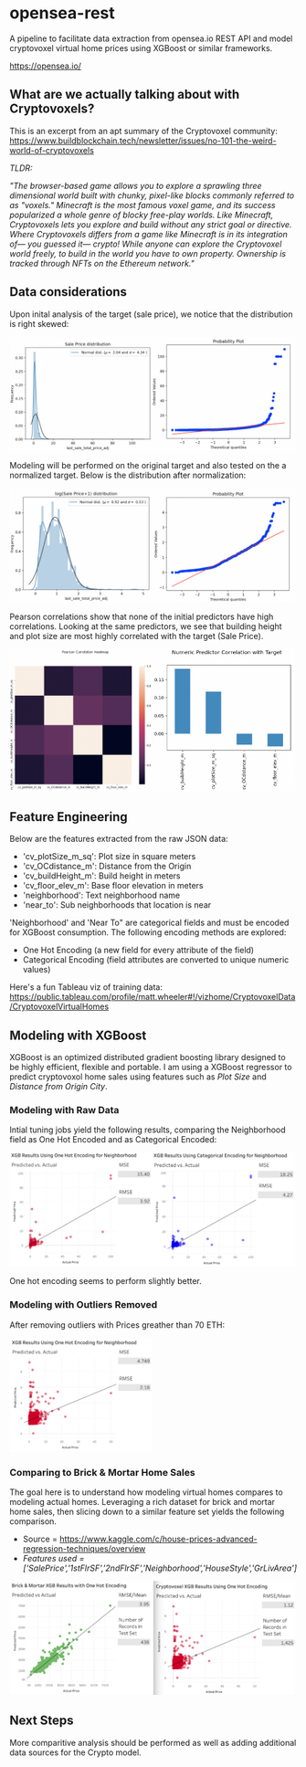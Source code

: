 # opensea-rest
A pipeline to facilitate data extraction from opensea.io REST API and model cryptovoxel virtual home prices using XGBoost or similar frameworks. 

https://opensea.io/

## What are we actually talking about with Cryptovoxels?

This is an excerpt from an apt summary of the Cryptovoxel community: https://www.buildblockchain.tech/newsletter/issues/no-101-the-weird-world-of-cryptovoxels

*TLDR:*

*"The browser-based game allows you to explore a sprawling three dimensional world built with chunky, pixel-like blocks commonly referred to as "voxels." Minecraft is the most famous voxel game, and its success popularized a whole genre of blocky free-play worlds. Like Minecraft, Cryptovoxels lets you explore and build without any strict goal or directive. Where Cryptovoxels differs from a game like Minecraft is in its integration of— you guessed it— crypto! While anyone can explore the Cryptovoxel world freely, to build in the world you have to own property. Ownership is tracked through NFTs on the Ethereum network."*

## Data considerations

Upon inital analysis of the target (sale price), we notice that the distribution is right skewed:

<img src="https://github.com/datavizhokie/opensea-rest/blob/main/img/Initial sale price distribution.png" width="250" height="200"><img src="https://github.com/datavizhokie/opensea-rest/blob/main/img/Initial sale price QQ plot.png" width="250" height="200">

Modeling will be performed on the original target and also tested on the a normalized target. Below is the distribution after normalization:

<img src="https://github.com/datavizhokie/opensea-rest/blob/main/img/log1p sale price distribution.png" width="250" height="200"><img src="https://github.com/datavizhokie/opensea-rest/blob/main/img/log1p sale price QQ plot.png" width="250" height="200">

Pearson correlations show that none of the initial predictors have high correlations. Looking at the same predictors, we see that building height and plot size are most highly correlated with the target (Sale Price).

<img src="https://github.com/datavizhokie/opensea-rest/blob/main/img/initial_pearson_corr.png" width="250" height="250"><img src="https://github.com/datavizhokie/opensea-rest/blob/main/img/num_pred_corr_w_target.png" width="250" height="250">


## Feature Engineering

Below are the features extracted from the raw JSON data:

* 'cv_plotSize_m_sq':  Plot size in square meters <br/>
* 'cv_OCdistance_m':   Distance from the Origin <br/>
* 'cv_buildHeight_m':  Build height in meters <br/>
* 'cv_floor_elev_m':   Base floor elevation in meters <br/>
* 'neighborhood':      Text neighborhood name <br/>
* 'near_to':           Sub neighborhoods that location is near <br/>

'Neighborhood' and 'Near To" are categorical fields and must be encoded for XGBoost consumption. The following encoding methods are explored:

* One Hot Encoding (a new field for every attribute of the field) <br/>
* Categorical Encoding (field attributes are converted to unique numeric values) <br/>

Here's a fun Tableau viz of training data: https://public.tableau.com/profile/matt.wheeler#!/vizhome/CryptovoxelData/CryptovoxelVirtualHomes

## Modeling with XGBoost

XGBoost is an optimized distributed gradient boosting library designed to be highly efficient, flexible and portable. I am using a XGBoost regressor to predict cryptovoxol home sales using features such as *Plot Size* and *Distance from Origin City*.

### Modeling with Raw Data

Intial tuning jobs yield the following results, comparing the Neighborhood field as One Hot Encoded and as Categorical Encoded:

<img src="https://github.com/datavizhokie/opensea-rest/blob/main/img/xgb_initial_1he.png" width="250" height="200"><img src="https://github.com/datavizhokie/opensea-rest/blob/main/img/xgb_initial_cat_encode.png" width="250" height="200">

One hot encoding seems to perform slightly better.

### Modeling with Outliers Removed

After removing outliers with Prices greather than 70 ETH:

<img src="https://github.com/datavizhokie/opensea-rest/blob/main/img/xgb_outliers_removed_1he.png" width="250" height="200">

### Comparing to Brick & Mortar Home Sales

The goal here is to understand how modeling virtual homes compares to modeling actual homes. Leveraging a rich dataset for brick and mortar home sales, then slicing down to a similar feature set yields the following comparison.

* Source = https://www.kaggle.com/c/house-prices-advanced-regression-techniques/overview
* *Features used = ['SalePrice','1stFlrSF','2ndFlrSF','Neighborhood','HouseStyle','GrLivArea']*

<img src="https://github.com/datavizhokie/opensea-rest/blob/main/img/brick_mortar_vs_cryptovoxel.png" width="500" height="200">

## Next Steps

More comparitive analysis should be performed as well as adding additional data sources for the Crypto model.
